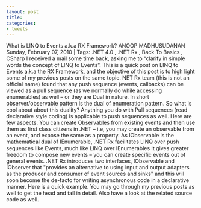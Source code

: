 ```yaml
---
layout: post
title: 
categories:
- tweets
---
```

What is LINQ to Events a.k.a RX Framework?
ANOOP MADHUSUDANAN
Sunday, February 07, 2010 |  Tags: .NET 4.0 , .NET Rx , Back To Basics , CSharp
I received a mail some time back, asking me to “clarify in simple words the concept of LINQ to Events”. This is a quick post on LINQ to Events a.k.a the RX Framework, and the objective of this post is to high light some of my previous posts on the same topic.
NET Rx team (this is not an official name) found that any push sequence (events, callbacks) can be viewed as a pull sequence (as we normally do while accessing enumerables) as well – or they are Dual in nature. In short observer/observable pattern is the dual of enumeration pattern.
So what is cool about about this duality?
Anything you do with Pull sequences (read declarative style coding) is applicable to push sequences as well. Here are few aspects. You can create Observables from existing events and then use them as first class citizens in .NET – i.e, you may create an observable from an event, and expose the same as a property.
As IObservable is the mathematical dual of IEnumerable, .NET Rx facilitates LINQ over push sequences like Events, much like LINQ over IEnumerables
It gives greater freedom to compose new events – you can create specific events out of general events.
.NET Rx introduces two interfaces, IObservable and IObserver that "provides an alternative to using input and output adapters as the producer and consumer of event sources and sinks" and this will soon become the de-facto for writing asynchronous code in a declarative manner. Here is a quick example.
You may go through my previous posts as well to get the head and tail in detail. Also have a look at the related source code as well.
